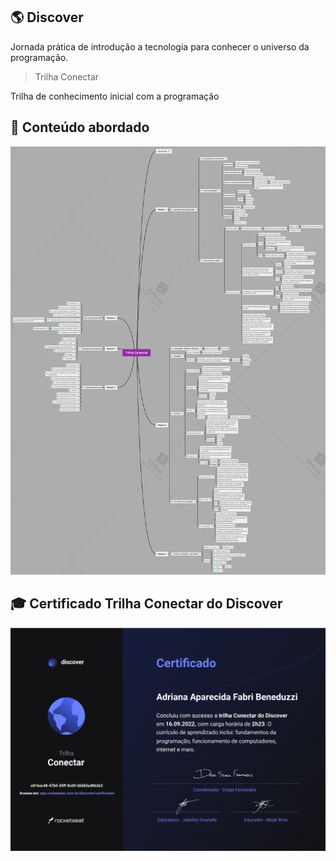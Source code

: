 ## 🌎 Discover

Jornada prática de introdução a tecnologia para conhecer o universo da programação.

>Trilha Conectar

Trilha de conhecimento inicial com a programação

## 📌 Conteúdo abordado

![Trilha Conectar](.conectar/Trilha%20Conectar.png)

## 🎓 Certificado Trilha Conectar do Discover

![discover-conectar-certificate](.certificado/discover-conectar-certificate.png)
